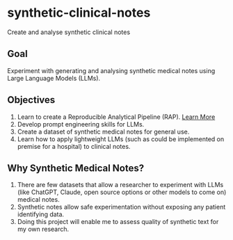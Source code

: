 # synthetic-clinical-notes
Create and analyse synthetic clinical notes

## Goal
Experiment with generating and analysing synthetic medical notes using Large Language Models (LLMs).

## Objectives
1. Learn to create a Reproducible Analytical Pipeline (RAP). [Learn More](https://nhsdigital.github.io/rap-community-of-practice/introduction_to_RAP/why_RAP_is_important/)
2. Develop prompt engineering skills for LLMs.
3. Create a dataset of synthetic medical notes for general use. 
4. Learn how to apply lightweight LLMs (such as could be implemented on premise for a hospital) to clinical notes. 

## Why Synthetic Medical Notes?
1. There are few datasets that allow a researcher to experiment with LLMs (like ChatGPT, Claude, open source options or other models to come on) medical notes.
2. Synthetic notes allow safe experimentation without exposing any patient identifying data.
3. Doing this project will enable me to assess quality of synthetic text for my own research.
